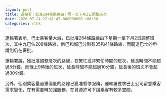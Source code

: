 ```yaml
---
layout: post
title: 運輸署：批准284條路線由下周一至下月2日調整班次
date: 2020-07-24 22:41:47.000000000 +08:00
categories: rthk
---
```


運輸署表示，巴士乘客量大減，已批准284條路線由下星期一至下月2日調整班次，其中九巴佔208條路線，新巴和城巴分別有35和41條路線，而龍運巴士的申請則仍在審批。

運輸署說，獲批准調整班次的路線，在繁忙或非繁忙時間的班次，延長時間不能超過5分鐘，而晚上9時後的班次，延長時間不能超過10分鐘，延長後的班次不會超過30分鐘。

另外，個別乘客量嚴重偏低的路線已獲准暫停服務，運輸署要求巴士公司留意乘客需求變化，在有需要時加強服務，在資源許可下讓乘客有較多空間。
